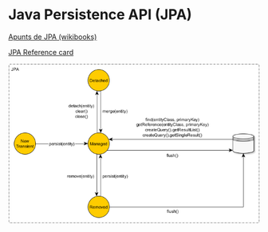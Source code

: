 # Java Persistence API (JPA)

[Apunts de JPA (wikibooks)](/damm06/assets/2.2/java_persistence-wikibooks.pdf)

[JPA Reference card](/damm06/assets/2.2/jpa-referencecard.pdf)

![](/damm06/assets/2.2/jpaentitystates.png)

